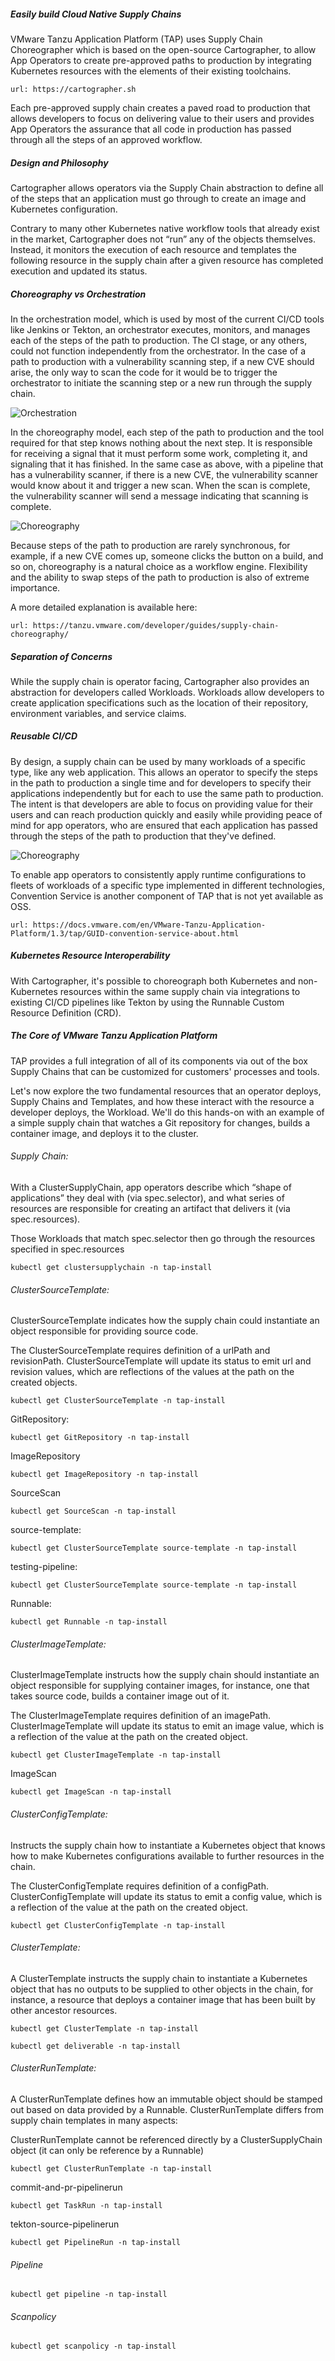 ##### Easily build Cloud Native Supply Chains

VMware Tanzu Application Platform (TAP) uses Supply Chain Choreographer which is based on the open-source Cartographer, to allow App Operators to create pre-approved paths to production by integrating Kubernetes resources with the elements of their existing toolchains.

```dashboard:open-url
url: https://cartographer.sh
```

Each pre-approved supply chain creates a paved road to production that allows developers to focus on delivering value to their users and provides App Operators the assurance that all code in production has passed through all the steps of an approved workflow.

##### Design and Philosophy

Cartographer allows operators via the Supply Chain abstraction to define all of the steps that an application must go through to create an image and Kubernetes configuration.

Contrary to many other Kubernetes native workflow tools that already exist in the market, Cartographer does not “run” any of the objects themselves. Instead, it monitors the execution of each resource and templates the following resource in the supply chain after a given resource has completed execution and updated its status.

##### Choreography vs Orchestration

In the orchestration model, which is used by most of the current CI/CD tools like Jenkins or Tekton, an orchestrator executes, monitors, and manages each of the steps of the path to production. The CI stage, or any others, could not function independently from the orchestrator. In the case of a path to production with a vulnerability scanning step, if a new CVE should arise, the only way to scan the code for it would be to trigger the orchestrator to initiate the scanning step or a new run through the supply chain.

![Orchestration](images/catro-1.png)

In the choreography model, each step of the path to production and the tool required for that step knows nothing about the next step. It is responsible for receiving a signal that it must perform some work, completing it, and signaling that it has finished. In the same case as above, with a pipeline that has a vulnerability scanner, if there is a new CVE, the vulnerability scanner would know about it and trigger a new scan. When the scan is complete, the vulnerability scanner will send a message indicating that scanning is complete.

![Choreography](images/catro-2.png)

Because steps of the path to production are rarely synchronous, for example, if a new CVE comes up, someone clicks the button on a build, and so on, choreography is a natural choice as a workflow engine. Flexibility and the ability to swap steps of the path to production is also of extreme importance.

A more detailed explanation is available here:

```dashboard:open-url
url: https://tanzu.vmware.com/developer/guides/supply-chain-choreography/
```

##### Separation of Concerns

While the supply chain is operator facing, Cartographer also provides an abstraction for developers called Workloads. Workloads allow developers to create application specifications such as the location of their repository, environment variables, and service claims.

##### Reusable CI/CD

By design, a supply chain can be used by many workloads of a specific type, like any web application. This allows an operator to specify the steps in the path to production a single time and for developers to specify their applications independently but for each to use the same path to production. The intent is that developers are able to focus on providing value for their users and can reach production quickly and easily while providing peace of mind for app operators, who are ensured that each application has passed through the steps of the path to production that they've defined.

![Choreography](images/catro-3.png)

To enable app operators to consistently apply runtime configurations to fleets of workloads of a specific type implemented in different technologies, Convention Service is another component of TAP that is not yet available as OSS.

```dashboard:open-url
url: https://docs.vmware.com/en/VMware-Tanzu-Application-Platform/1.3/tap/GUID-convention-service-about.html
```

##### Kubernetes Resource Interoperability

With Cartographer, it's possible to choreograph both Kubernetes and non-Kubernetes resources within the same supply chain via integrations to existing CI/CD pipelines like Tekton by using the Runnable Custom Resource Definition (CRD).

##### The Core of VMware Tanzu Application Platform

TAP provides a full integration of all of its components via out of the box Supply Chains that can be customized for customers' processes and tools.

Let's now explore the two fundamental resources that an operator deploys, Supply Chains and Templates, and how these interact with the resource a developer deploys, the Workload. We'll do this hands-on with an example of a simple supply chain that watches a Git repository for changes, builds a container image, and deploys it to the cluster.

###### Supply Chain: 

With a ClusterSupplyChain, app operators describe which “shape of applications” they deal with (via spec.selector), and what series of resources are responsible for creating an artifact that delivers it (via spec.resources).

Those Workloads that match spec.selector then go through the resources specified in spec.resources

```execute
kubectl get clustersupplychain -n tap-install
```

###### ClusterSourceTemplate:

ClusterSourceTemplate indicates how the supply chain could instantiate an object responsible for providing source code.

The ClusterSourceTemplate requires definition of a urlPath and revisionPath. ClusterSourceTemplate will update its status to emit url and revision values, which are reflections of the values at the path on the created objects.

```execute
kubectl get ClusterSourceTemplate -n tap-install
```

GitRepository:

```execute
kubectl get GitRepository -n tap-install
```

ImageRepository

```execute
kubectl get ImageRepository -n tap-install
```

SourceScan

```execute
kubectl get SourceScan -n tap-install
```

source-template:

```execute
kubectl get ClusterSourceTemplate source-template -n tap-install
```

testing-pipeline:

```execute
kubectl get ClusterSourceTemplate source-template -n tap-install
```

Runnable:

```execute
kubectl get Runnable -n tap-install
```

###### ClusterImageTemplate:

ClusterImageTemplate instructs how the supply chain should instantiate an object responsible for supplying container images, for instance, one that takes source code, builds a container image out of it.

The ClusterImageTemplate requires definition of an imagePath. ClusterImageTemplate will update its status to emit an image value, which is a reflection of the value at the path on the created object.

```execute
kubectl get ClusterImageTemplate -n tap-install
```

ImageScan

```execute
kubectl get ImageScan -n tap-install
```

###### ClusterConfigTemplate:

Instructs the supply chain how to instantiate a Kubernetes object that knows how to make Kubernetes configurations available to further resources in the chain.

The ClusterConfigTemplate requires definition of a configPath. ClusterConfigTemplate will update its status to emit a config value, which is a reflection of the value at the path on the created object.

```execute
kubectl get ClusterConfigTemplate -n tap-install
```

###### ClusterTemplate:

A ClusterTemplate instructs the supply chain to instantiate a Kubernetes object that has no outputs to be supplied to other objects in the chain, for instance, a resource that deploys a container image that has been built by other ancestor resources.

```execute
kubectl get ClusterTemplate -n tap-install
```

```execute
kubectl get deliverable -n tap-install
```

###### ClusterRunTemplate:

A ClusterRunTemplate defines how an immutable object should be stamped out based on data provided by a Runnable. ClusterRunTemplate differs from supply chain templates in many aspects:

ClusterRunTemplate cannot be referenced directly by a ClusterSupplyChain object (it can only be reference by a Runnable)

```execute
kubectl get ClusterRunTemplate -n tap-install
```

commit-and-pr-pipelinerun

```execute
kubectl get TaskRun -n tap-install
```

tekton-source-pipelinerun

```execute
kubectl get PipelineRun -n tap-install
```

###### Pipeline

```execute
kubectl get pipeline -n tap-install
```

###### Scanpolicy

```execute
kubectl get scanpolicy -n tap-install
```
